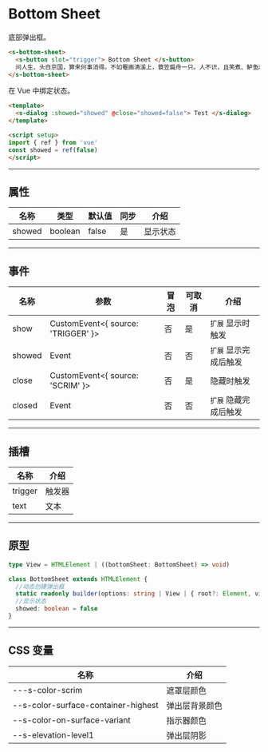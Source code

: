 # Bottom Sheet

底部弹出框。

```html preview
<s-bottom-sheet>
  <s-button slot="trigger"> Bottom Sheet </s-button>
  问人生、头白京国，算来何事消得。不如罨画清溪上，蓑笠扁舟一只。人不识，且笑煮、鲈鱼趁著莼丝碧。无端酸鼻，向岐路消魂，征轮驿骑，断雁西风急。 英雄辈，事业东西南北。临风因甚泣。酬知有愿频挥手，零雨凄其此日。休太息，须信道、诸公衮衮皆虚掷。年来踪迹。有多少雄心，几翻恶梦，泪点霜华织。
</s-bottom-sheet>
```

在 Vue 中绑定状态。

```html
<template>
  <s-dialog :showed="showed" @close="showed=false"> Test </s-dialog>
</template>

<script setup>
import { ref } from 'vue'
const showed = ref(false)
</script>
```

---

## 属性

| 名称   | 类型     | 默认值 | 同步 | 介绍    |
| ------ | ------- | ------ | --- | ------- |
| showed | boolean | false  | 是  | 显示状态 |

---

## 事件

| 名称   | 参数                                 | 冒泡 | 可取消 | 介绍                |
| ------ |------------------------------------ |------|------ |-------------------- |
| show   | CustomEvent<{ source: 'TRIGGER' }> | 否   | 是    | `扩展` 显示时触发     |
| showed | Event                               | 否   | 否    | `扩展` 显示完成后触发 |
| close  | CustomEvent<{ source: 'SCRIM' }>   | 否   | 是    | 隐藏时触发           |
| closed | Event                               | 否   | 否    | `扩展` 隐藏完成后触发 |

---

## 插槽

| 名称    | 介绍     |
| ------- | ------- |
| trigger | 触发器   |
| text    | 文本     |

---

## 原型

```ts
type View = HTMLElement | ((bottomSheet: BottomSheet) => void)

class BottomSheet extends HTMLElement {
  //动态创建弹出框
  static readonly builder(options: string | View | { root?: Element, view: View }): BottomSheet
  //显示状态
  showed: boolean = false
} 
```

---

## CSS 变量

| 名称                                | 介绍           |
| ----------------------------------- | ------------- |
| ---s-color-scrim                    | 遮罩层颜色     |
| --s-color-surface-container-highest | 弹出层背景颜色 |
| --s-color-on-surface-variant        | 指示器颜色     |
| --s-elevation-level1                | 弹出层阴影     |